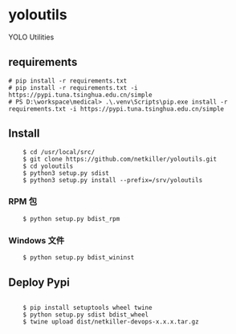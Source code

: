 # yoloutils
YOLO Utilities

## requirements

```shell
# pip install -r requirements.txt
# pip install -r requirements.txt -i https://pypi.tuna.tsinghua.edu.cn/simple
# PS D:\workspace\medical> .\.venv\Scripts\pip.exe install -r requirements.txt -i https://pypi.tuna.tsinghua.edu.cn/simple
```

## Install

```shell
	$ cd /usr/local/src/
	$ git clone https://github.com/netkiller/yoloutils.git
	$ cd yoloutils
	$ python3 setup.py sdist
	$ python3 setup.py install --prefix=/srv/yoloutils
```

### RPM 包

```shell
    $ python setup.py bdist_rpm

```

### Windows 文件

```shell
    $ python setup.py bdist_wininst
```

## Deploy Pypi

```shell

	$ pip install setuptools wheel twine
	$ python setup.py sdist bdist_wheel
	$ twine upload dist/netkiller-devops-x.x.x.tar.gz 

```